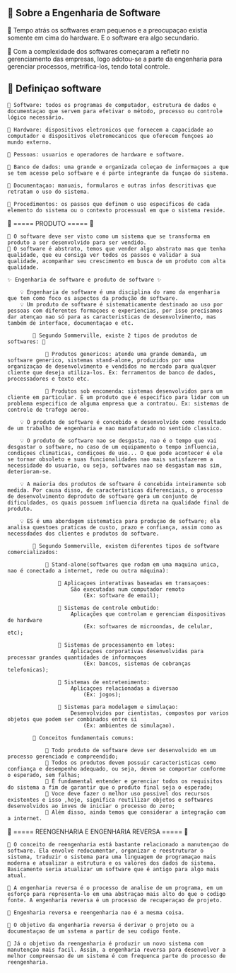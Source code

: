 ## 🌸 Sobre a Engenharia de Software

  🎈 Tempo atrás os softwares eram pequenos e a preocupaçao existia somente em cima do hardware. E o software era algo secundario.
  
  🎈 Com a complexidade dos softwares começaram a refletir no gerenciamento das empresas, logo adotou-se a parte da engenharia para gerenciar processos, metrifica-los, tendo total controle.

## 🌸 Definiçao software

    🎈 Software: todos os programas de computador, estrutura de dados e documentaçao que servem para efetivar o método, processo ou controle lógico necessário.

    🎈 Hardware: dispositivos eletronicos que fornecem a capacidade ao computador e dispositivos eletromecanicos que oferecem funçoes ao mundo externo.

    🎈 Pessoas: usuarios e operadores de hardware e software.

    🎈 Banco de dados: uma grande e organizada coleçao de informaçoes a que se tem acesso pelo software e é parte integrante da funçao do sistema.

    🎈 Documentaçao: manuais, formularos e outras infos descritivas que retratam o uso do sistema.

    🎈 Procedimentos: os passos que definem o uso especificos de cada elemento do sistema ou o contexto processual em que o sistema reside.

🌸 ===== PRODUTO ===== 🌸

    🎈 O software deve ser visto como um sistema que se transforma em produto a ser desenvolvido para ser vendido.
    🎈 O software é abstrato, temos que vender algo abstrato mas que tenha qualidade, que eu consiga ver todos os passos e validar a sua qualidade, acompanhar seu crescimento em busca de um produto com alta qualidade.
    
    ✨ Engenharia de software e produto de software ✨

        💡 Engenharia de software é uma disciplina do ramo da engenharia que tem como foco os aspectos da produção de software.
        💡 Um produto de software é sistematicamente destinado ao uso por pessoas com diferentes formaçoes e experiencias, por isso precisamos dar atençao nao só para as caracteristicas de desenvolvimento, mas também de interface, documentaçao e etc.

            🍰 Segundo Sommerville, existe 2 tipos de produtos de softwares: 🍰
                
                🍬 Produtos genericos: atende uma grande demanda, um software generico, sistemas stand-alone, produzidos por uma organizaçao de desenvolvimento e vendidos no mercado para qualquer cliente que deseja utiliza-los. Ex: ferramentos de banco de dados, processadores e texto etc.

                🍬 Produtos sob encomenda: sistemas desenvolvidos para um cliente em particular. É um produto que é especifico para lidar com um problema especifico de alguma empresa que a contratou. Ex: sistemas de controle de trafego aereo. 

        💡 O produto de software é concebido e desenvolvido como resultado de um trabalho de engenharia e nao manufaturado no sentido classico.

        💡 O produto de software nao se desgasta, nao é o tempo que vai desgastar o software, no caso de um equipamento o tempo influencia, condiçoes climaticas, condiçoes de uso... O que pode acontecer é ele se tornar obsoleto e suas funcionalidades nao mais satisfazerem a necessidade do usuario, ou seja, softwares nao se desgastam mas sim, deterioram-se.

        💡 A maioria dos produtos de software é concebida inteiramente sob medida. Por causa disso, de caracteristicas diferenciais, o processo de desenvolvimento deproduto de software gera um conjunto de dificuldades, os quais possuem influencia direta na qualidade final do produto.

        💡 ES é uma abordagem sistematica para produçao de software; ela analisa questoes praticas de custo, prazo e confiança, assim como as necessdades dos clientes e produtos do software.

            🍰 Segundo Sommerville, existem diferentes tipos de software comercializados:
                
                🍬 Stand-alone(softwares que rodam em uma maquina unica, nao é conectado a internet, rede ou outra máquina):

                    🍦 Aplicaçoes interativas baseadas em transaçoes:
                        São executadas num computador remoto
                            (Ex: software de email);

                    🍦 Sistemas de controle embutido:
                        Aplicações que controlam e gerenciam dispositivos de hardware
                            (Ex: softwares de microondas, de celular, etc);

                    🍦 Sistemas de processamento em lotes:
                        Aplicaçoes corporativas desenvolvidas para processar grandes quantidades de informaçoes
                            (Ex: bancos, sistemas de cobranças telefonicas);

                    🍦 Sistemas de entretenimento:
                        Aplicaçoes relacionadas a diversao
                            (Ex: jogos);

                    🍦 Sistemas para modelagem e simulaçao:
                        Desenvolvidos por cientistas, compostos por varios objetos que podem ser combinados entre si
                            (Ex: ambientes de simulaçao).

            🍰 Conceitos fundamentais comuns:

                🍬 Todo produto de software deve ser desenvolvido em um processo gerenciado e compreendido;
                🍬 Todos os produtos devem possuir caracteristicas como confiança e desempenho adequado, ou seja, devem se comportar conforme o esperado, sem falhas;
                🍬 É fundamental entender e gerenciar todos os requisitos do sistema a fim de garantir que o produto final seja o esperado;
                🍬 Voce deve fazer o melhor uso possivel dos recursos existentes e isso ,hoje, significa reutilizar objetos e softwares desenvolvidos ao inves de iniciar o processo do zero;
                🍬 Além disso, ainda temos que considerar a integração com a internet.
        
🌸 ===== REENGENHARIA E ENGENHARIA REVERSA ===== 🌸

    🎈 O conceito de reengenharia está bastante relacionado a manutençao do software. Ela envolve redocumentar, organizar e reestruturar o sistema, traduzir o sistema para uma linguagem de programaçao mais moderna e atualizar a estrutura e os valores dos dados do sistema. Basicamente seria atualizar um software que é antigo para algo mais atual.

    🎈 A engenharia reversa é o processo de analise de um programa, em um esforço para representa-lo em uma abstraçao mais alto do que o codigo fonte. A engenharia reversa é um processo de recuperaçao de projeto.

    🎈 Engenharia reversa e reengenharia nao é a mesma coisa.

    🎈 O objetivo da engenharia reversa é derivar o projeto ou a documentaçao de um sstema a partir de seu codigo fonte.

    🎈 Já o objetivo da reengenharia é produzir um novo sistema com manutençao mais facil. Assim, a engenharia reversa para desenvolver a melhor compreensao de um sistema é com frequenca parte do processo de reengenharia.
